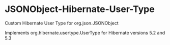 # JSONObject-Hibernate-User-Type
Custom Hibernate User Type for org.json.JSONObject

Implements org.hibernate.usertype.UserType for Hibernate versions 5.2 and 5.3
